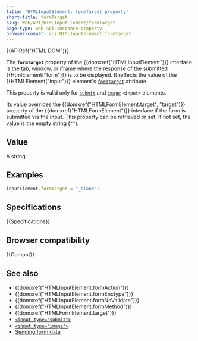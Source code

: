 ```yaml
---
title: "HTMLInputElement: formTarget property"
short-title: formTarget
slug: Web/API/HTMLInputElement/formTarget
page-type: web-api-instance-property
browser-compat: api.HTMLInputElement.formTarget
---
```


{{APIRef("HTML DOM")}}

The **`formTarget`** property of the {{domxref("HTMLInputElement")}} interface is the tab, window, or iframe where the response of the submitted {{HtmlElement("form")}} is to be displayed. It reflects the value of the {{HTMLElement("input")}} element's [`formtarget`](/en-US/docs/Web/HTML/Reference/Elements/input#formtarget) attribute.

This property is valid only for [`submit`](/en-US/docs/Web/HTML/Reference/Elements/input/submit) and [`image`](/en-US/docs/Web/HTML/Reference/Elements/input/image) `<input>` elements.

Its value overrides the {{domxref("HTMLFormElement.target", "target")}} property of the {{domxref("HTMLFormElement")}} interface if the form is submitted via the input. This property can be retrieved or set. If not set, the value is the empty string (`""`).

## Value

A string.

## Examples

```js
inputElement.formTarget = "_blank";
```

## Specifications

{{Specifications}}

## Browser compatibility

{{Compat}}

## See also

- {{domxref("HTMLInputElement.formAction")}}
- {{domxref("HTMLInputElement.formEnctype")}}
- {{domxref("HTMLInputElement.formNoValidate")}}
- {{domxref("HTMLInputElement.formMethod")}}
- {{domxref("HTMLFormElement.target")}}
- [`<input type="submit">`](/en-US/docs/Web/HTML/Reference/Elements/input/submit)
- [`<input type="image">`](/en-US/docs/Web/HTML/Reference/Elements/input/image)
- [Sending form data](/en-US/docs/Learn_web_development/Extensions/Forms/Sending_and_retrieving_form_data)

